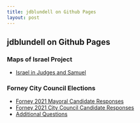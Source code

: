 ```yaml
---
title: jdblundell on Github Pages
layout: post
---
```


## jdblundell on Github Pages

### Maps of Israel Project
* [Israel in Judges and Samuel](https://jdblundell.github.io/map-of-israel)

### Forney City Council Elections
* [Forney 2021 Mayoral Candidate Responses](https://jdblundell.github.io/2021-forney-mayor)
* [Forney 2021 City Council Candidate Responses](https://jdblundell.github.io/2021-forney-city-council)
* [Additional Questions](https://jdblundell.github.io/added-questions)
